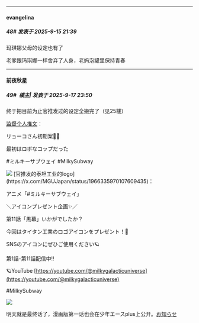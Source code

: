 ﻿
*****

####  evangelina  
##### 48#       发表于 2025-9-15 21:39

玛琪娜父母的设定也有了

老爹跟玛琪娜一样舍弃了人身，老妈泡罐里保持青春


*****

####  前夜秋星  
##### 49#         楼主| 发表于 2025-9-17 23:50

终于把目前为止官推发过的设定全搬完了（见25楼）

[监督个人推文](https://x.com/maru_turu/status/1965384278705070565)：

リョーコさん初期案👮‍♀️

最初はロボなコップだった

#ミルキーサブウェイ #MilkySubway

<img src="https://p.sda1.dev/27/275cff9634da9704a07c4e5e08b189c1/image.png" referrerpolicy="no-referrer">
[官推发的泰坦工业的logo](https://x.com/MGUJapan/status/1966335970107609435)：

アニメ「#ミルキーサブウェイ」

＼アイコンプレゼント企画✨／

第11話「黒幕」いかがでしたか？

今回はタイタン工業のロゴアイコンをプレゼント！🎁

SNSのアイコンにぜひご使用ください🪐

第1話-第11話配信中‼

🪐YouTube [https://youtube.com/@milkygalacticuniverse](https://youtube.com/@milkygalacticuniverse)

#MilkySubway

<img src="https://p.sda1.dev/27/393ecc6562e99195e88901aa61b67098/image.png" referrerpolicy="no-referrer">

明天就是最终话了，漫画版第一话也会在少年エースplus上公开。[お知らせ](https://x.com/shonen_Ace/status/1964279815093309551)

